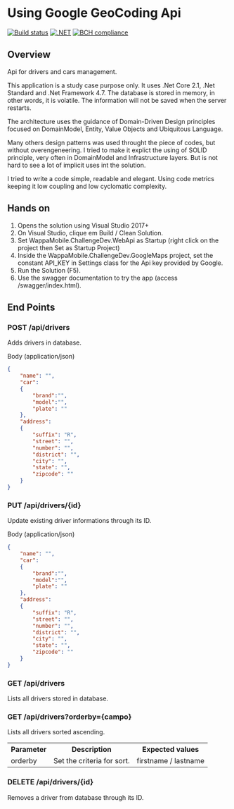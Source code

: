 # Using Google GeoCoding Api
[![Build status](https://ci.appveyor.com/api/projects/status/gcu4ps8oflyfbf6f?svg=true)](https://ci.appveyor.com/project/phduarte/challenge-dev) 
[![.NET](https://github.com/phduarte/google-geocode-api/actions/workflows/dotnet.yml/badge.svg)](https://github.com/phduarte/google-geocode-api/actions/workflows/dotnet.yml)
[![BCH compliance](https://bettercodehub.com/edge/badge/phduarte/challenge-dev?branch=master)](https://bettercodehub.com/)

## Overview
Api for drivers and cars management.

This application is a study case purpose only. It uses .Net Core 2.1, .Net Standard and .Net Framework 4.7. The database is stored in memory, in other words, it is volatile. The information will not be saved when the server restarts.

The architecture uses the guidance of Domain-Driven Design principles focused on DomainModel, Entity, Value Objects and Ubiquitous Language.

Many others design patterns was used throught the piece of codes, but without overengeneering. I tried to make it explict the using of SOLID principle, very often in DomainModel and Infrastructure layers. But is not hard to see a lot of implicit uses int the solution.

I tried to write a code simple, readable and elegant. Using code metrics keeping it low coupling and low cyclomatic complexity.

## Hands on

1. Opens the solution using Visual Studio 2017+
2. On Visual Studio, clique em Build / Clean Solution.
3. Set WappaMobile.ChallengeDev.WebApi as Startup (right click on the project then Set as Startup Project)
4. Inside the WappaMobile.ChallengeDev.GoogleMaps project, set the constant API_KEY in Settings class for the Api key provided by Google.
5. Run the Solution (F5).
6. Use the swagger documentation to try the app (access /swagger/index.html).

## End Points

### POST /api/drivers
Adds drivers in database.

Body (application/json)
```json
{
	"name": "",
	"car":
	{
		"brand":"",
		"model":"",
		"plate": ""
	},
	"address":
	{
		"suffix": "R",
		"street": "",
		"number": "",
		"district": "",
		"city": "",
		"state": "",
		"zipcode": ""
	}
}
```

### PUT /api/drivers/{id}
Update existing driver informations through its ID.

Body (application/json)
```json
{
	"name": "",
	"car":
	{
		"brand":"",
		"model":"",
		"plate": ""
	},
	"address":
	{
		"suffix": "R",
		"street": "",
		"number": "",
		"district": "",
		"city": "",
		"state": "",
		"zipcode": ""
	}
}
```

### GET /api/drivers
Lists all drivers stored in database.

### GET /api/drivers?orderby={campo}
Lists all drivers sorted ascending.

<table>
<tr>
<th>Parameter</th>
<th>Description</th>
<th>Expected values</th>
</tr>

<tr>
<td>orderby</td>
<td>Set the criteria for sort.</td>
<td>firstname / lastname</td>
</tr>
</table>

### DELETE /api/drivers/{id}
Removes a driver from database through its ID.
